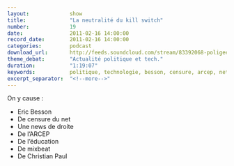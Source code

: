 ```yaml
---
layout:             show
title:              "La neutralité du kill switch"
number:             19
date:               2011-02-16 14:00:00
record_date:        2011-02-16 14:00:00
categories:         podcast
download_url:       http://feeds.soundcloud.com/stream/83392068-poligeek-poligeek19.mp3
theme_debat:        "Actualité politique et tech."
duration:           "1:19:07"
keywords:           politique, technologie, besson, censure, arcep, net neutralité, neutrality
excerpt_separator:  "<!--more-->"
---
```



On y cause :

- Eric Besson
- De censure du net
- Une news de droite
- De l’ARCEP
- De l’éducation
- De mixbeat
- De Christian Paul
